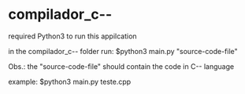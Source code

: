 # compilador_c--


required Python3 to run this appilcation


in the compilador_c-- folder run:
$python3 main.py "source-code-file"


Obs.: the "source-code-file" should contain the code in C-- language

example:
$python3 main.py teste.cpp
